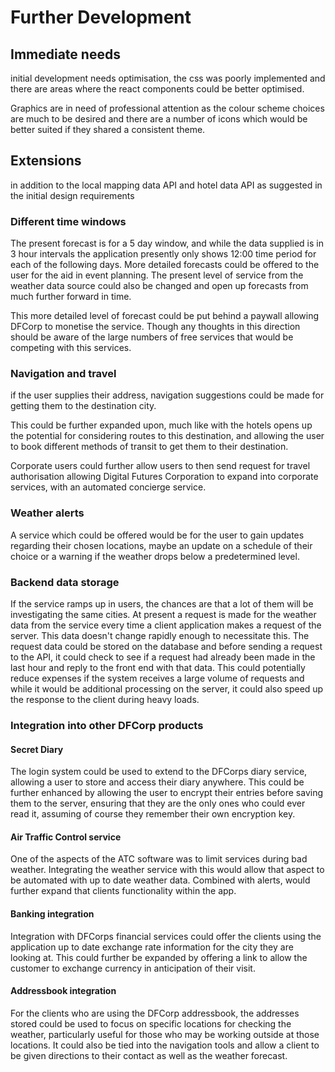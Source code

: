 # Further Development

## Immediate needs

initial development needs optimisation, the css was poorly implemented and there are areas where the react components could be better optimised.

Graphics are in need of professional attention as the colour scheme choices are much to be desired and there are a number of icons which would be better suited if they shared a consistent theme.

## Extensions

in addition to the local mapping data API and hotel data API as suggested in the initial design requirements

### Different time windows

The present forecast is for a 5 day window, and while the data supplied is in 3 hour intervals the application presently only shows 12:00 time period for each of the following days. More detailed forecasts could be offered to the user for the aid in event planning. The present level of service from the weather data source could also be changed and open up forecasts from much further forward in time.

This more detailed level of forecast could be put behind a paywall allowing DFCorp to monetise the service. Though any thoughts in this direction should be aware of the large numbers of free services that would be competing with this services.

### Navigation and travel

if the user supplies their address, navigation suggestions could be made for getting them to the destination city.

This could be further expanded upon, much like with the hotels opens up the potential for considering routes to this destination, and allowing the user to book different methods of transit to get them to their destination.

Corporate users could further allow users to then send request for travel authorisation allowing Digital Futures Corporation to expand into corporate services, with an automated concierge service.

### Weather alerts

A service which could be offered would be for the user to gain updates regarding their chosen locations, maybe an update on a schedule of their choice or a warning if the weather drops below a predetermined level.

### Backend data storage

If the service ramps up in users, the chances are that a lot of them will be investigating the same cities. At present a request is made for the weather data from the service every time a client application makes a request of the server. This data doesn't change rapidly enough to necessitate this. The request data could be stored on the database and before sending a request to the API, it could check to see if a request had already been made in the last hour and reply to the front end with that data. This could potentially reduce expenses if the system receives a large volume of requests and while it would be additional processing on the server, it could also speed up the response to the client during heavy loads.

### Integration into other DFCorp products

#### Secret Diary

The login system could be used to extend to the DFCorps diary service, allowing a user to store and access their diary anywhere. This could be further enhanced by allowing the user to encrypt their entries before saving them to the server, ensuring that they are the only ones who could ever read it, assuming of course they remember their own encryption key.

#### Air Traffic Control service

One of the aspects of the ATC software was to limit services during bad weather. Integrating the weather service with this would allow that aspect to be automated with up to date weather data. Combined with alerts, would further expand that clients functionality within the app.

#### Banking integration

Integration with DFCorps financial services could offer the clients using the application up to date exchange rate information for the city they are looking at. This could further be expanded by offering a link to allow the customer to exchange currency in anticipation of their visit.

#### Addressbook integration

For the clients who are using the DFCorp addressbook, the addresses stored could be used to focus on specific locations for checking the weather, particularly useful for those who may be working outside at those locations. It could also be tied into the navigation tools and allow a client to be given directions to their contact as well as the weather forecast.
